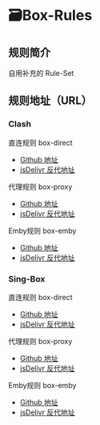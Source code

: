 # 🗃️Box-Rules
## 规则简介
自用补充的 Rule-Set
## 规则地址（URL）
### Clash
直连规则 box-direct
- [Github 地址](https://raw.githubusercontent.com/zblanki/Box-Rules/main/box-direct.yaml)
- [jsDelivr 反代地址](https://cdn.jsdelivr.net/gh/zblanki/Box-Rules@main/box-direct.yaml)

代理规则 box-proxy
- [Github 地址](https://raw.githubusercontent.com/zblanki/Box-Rules/main/box-proxy.yaml)
- [jsDelivr 反代地址](https://cdn.jsdelivr.net/gh/zblanki/Box-Rules@main/box-proxy.yaml)

Emby规则 box-emby
- [Github 地址](https://raw.githubusercontent.com/zblanki/Box-Rules/main/box-emby.yaml)
- [jsDelivr 反代地址](https://cdn.jsdelivr.net/gh/zblanki/Box-Rules@main/box-emby.yaml)
### Sing-Box
直连规则 box-direct
- [Github 地址](https://raw.githubusercontent.com/zblanki/Box-Rules/main/box-direct.json)
- [jsDelivr 反代地址](https://cdn.jsdelivr.net/gh/zblanki/Box-Rules@main/box-direct.json)

代理规则 box-proxy
- [Github 地址](https://raw.githubusercontent.com/zblanki/Box-Rules/main/box-proxy.json)
- [jsDelivr 反代地址](https://cdn.jsdelivr.net/gh/zblanki/Box-Rules@main/box-proxy.json)

Emby规则 box-emby
- [Github 地址](https://raw.githubusercontent.com/zblanki/Box-Rules/main/box-emby.json)
- [jsDelivr 反代地址](https://cdn.jsdelivr.net/gh/zblanki/Box-Rules@main/box-emby.json)